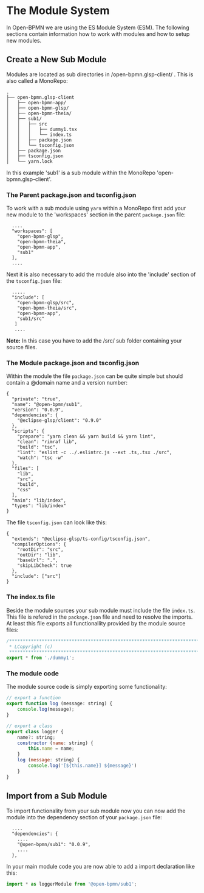 # The Module System

In Open-BPMN we are using the ES Module System (ESM). The following sections contain information how to work with modules and how to setup new modules.


## Create a New Sub Module

Modules are located as sub directories in /open-bpmn.glsp-client/ . This is also called a MonoRepo:

	.
	├── open-bpmn.glsp-client
	│   ├── open-bpmn-app/
	│   ├── open-bpmn-glsp/
	│   ├── open-bpmn-theia/
	│   ├── sub1/
	│   │   ├── src
	│   │   │   ├── dummy1.tsx
	│   │   │   └── index.ts
	│   │   ├── package.json
	│   │   └── tsconfig.json		
	│   ├── package.json
	│   ├── tsconfig.json
	│   └── yarn.lock


In this example 'sub1' is a sub module within the MonoRepo 'open-bpmn.glsp-client'.


### The Parent package.json and tsconfig.json

To work with a sub module using `yarn` within a MonoRepo first add your new module to the 'workspaces' section in the parent `package.json` file:

	  ....
	  "workspaces": [
	    "open-bpmn-glsp",
	    "open-bpmn-theia",
	    "open-bpmn-app",
	    "sub1"
	  ],
	  ....

Next it is also necessary to add the module also into the 'include' section of the `tsconfig.json` file:

	  .....
	  "include": [
		"open-bpmn-glsp/src", 
		"open-bpmn-theia/src", 
		"open-bpmn-app",
		"sub1/src"
	   ]
	   ....

**Note:** In this case you have to add the /src/ sub folder containing your source files. 


### The Module package.json and tsconfig.json

Within the module the file `package.json` can be quite simple but should contain a @domain name and a version number:

	{
	  "private": "true",
	  "name": "@open-bpmn/sub1",
	  "version": "0.0.9",
	  "dependencies": {
	    "@eclipse-glsp/client": "0.9.0"
	  },
	  "scripts": {
	    "prepare": "yarn clean && yarn build && yarn lint",
	    "clean": "rimraf lib",
	    "build": "tsc",
	    "lint": "eslint -c ../.eslintrc.js --ext .ts,.tsx ./src",
	    "watch": "tsc -w"
	  },
	  "files": [
	    "lib",
	    "src",
	    "build",
	    "css"
	  ],
	  "main": "lib/index",
	  "types": "lib/index"
	}

The file `tsconfig.json` can look like this:

	{
	  "extends": "@eclipse-glsp/ts-config/tsconfig.json",
	  "compilerOptions": {
	    "rootDir": "src",
	    "outDir": "lib",
	    "baseUrl": ".",
	    "skipLibCheck": true
	  },
	  "include": ["src"]
	}

### The index.ts file

Beside the module sources your sub module must include the file `index.ts`. This file is refered in the `package.json` file and need to resolve the imports. At least this file exports all functionallity provided by the module source files:


````javascript
/********************************************************************************
 * LCopyright (c) 
 ********************************************************************************/
export * from './dummy1';
````


### The module code

The module source code is simply exporting some functionality:


````javascript
// export a function
export function log (message: string) {
	console.log(message);
}

// export a class
export class logger {
	name?: string;
	constructor (name: string) {
		this.name = name;
	}
	log (message: string) {
		console.log('[${this.name}] ${message}')
	}
}	
````


## Import from a Sub Module

To import functionality from your sub module now you can now add the module into the dependency section of your `package.json` file:

	  ....
	  "dependencies": {
	    ....
	    "@open-bpmn/sub1": "0.0.9",
	    ....
	  },


In your main module code you are now able to add a import declaration like this:

````javascript
import * as loggerModule from '@open-bpmn/sub1';
````	
	
